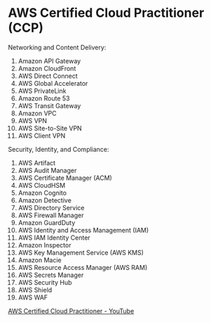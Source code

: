 # AWS Certified Cloud Practitioner (CCP)

Networking and Content Delivery:
1. Amazon API Gateway
2. Amazon CloudFront
3. AWS Direct Connect
4. AWS Global Accelerator
5. AWS PrivateLink
6. Amazon Route 53
7. AWS Transit Gateway
8. Amazon VPC
9. AWS VPN
10. AWS Site-to-Site VPN
11. AWS Client VPN

Security, Identity, and Compliance:
1. AWS Artifact
2. AWS Audit Manager
3. AWS Certificate Manager (ACM)
4. AWS CloudHSM
5. Amazon Cognito
6. Amazon Detective
7. AWS Directory Service
8. AWS Firewall Manager
9. Amazon GuardDuty
10. AWS Identity and Access Management (IAM)
11. AWS IAM Identity Center
12. Amazon Inspector
13. AWS Key Management Service (AWS KMS)
14. Amazon Macie
15. AWS Resource Access Manager (AWS RAM)
16. AWS Secrets Manager
17. AWS Security Hub
18. AWS Shield
19. AWS WAF

[AWS Certified Cloud Practitioner - YouTube](https://www.youtube.com/playlist?list=PLt1SIbA8guuvfvUDVLpJepmbnYpOfYCIB)
